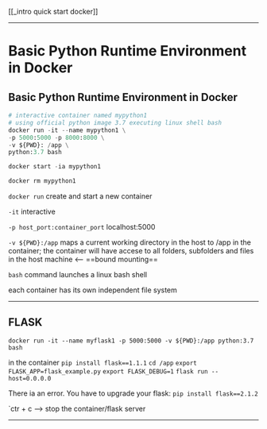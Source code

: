 [[_intro quick start docker]]


-----
# Basic Python Runtime Environment in Docker

## Basic Python Runtime Environment in Docker

```py
# interactive container named mypython1
# using official python image 3.7 executing linux shell bash
docker run -it --name mypython1 \
-p 5000:5000 -p 8000:8000 \
-v ${PWD}: /app \
python:3.7 bash

docker start -ia mypython1

docker rm mypython1
```

`docker run` create and start a new container

`-it` interactive 

`-p host_port:container_port` localhost:5000

`-v ${PWD}:/app` maps a current  working directory in the host to /app in the container;  the container will have accese to all folders, subfolders and files in the host machine <-- ==bound mounting==

`bash` command  launches a linux bash shell

each container has its own independent file system  

---
## FLASK
`docker run -it --name myflask1 -p 5000:5000 -v ${PWD}:/app python:3.7 bash`

in the container
`pip install flask==1.1.1`
`cd /app`
`export FLASK_APP=flask_example.py`
`export FLASK_DEBUG=1`
`flask run --host=0.0.0.0`

There ia an error. You have to upgrade your flask:
`pip install flask==2.1.2`


`ctr + c  --> stop the container/flask server

---










